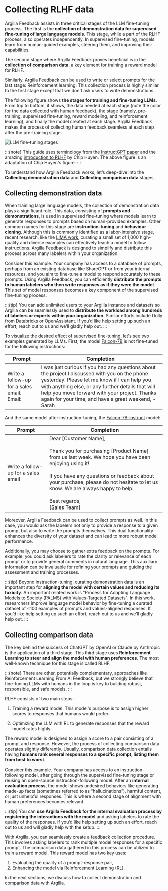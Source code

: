 # Collecting RLHF data
Argilla Feedback assists in three critical stages of the LLM fine-tuning process. The first is the **collection of demonstration data for supervised fine-tuning of large language models**. This stage, while a part of the RLHF process, also operates independently. In supervised fine-tuning, models learn from human-guided examples, steering them, and improving their capabilities.

The second stage where Argilla Feedback proves beneficial is in the **collection of comparison data**, a key element for training a reward model for RLHF.

Similarly, Argilla Feedback can be used to write or select prompts for the last stage: Reinforcement learning. This collection process is highly similar to the first stage except that we don't ask users to write demonstrations.

The following figure shows **the stages for training and fine-tuning LLMs**. From top to bottom, it shows, the data needed at each stage (note the color for the data collected with human feedback), the stage (namely, pre-training, supervised fine-tuning, reward modeling, and reinforcement learning), and finally the model created at each stage. Argilla Feedback makes the process of collecting human feedback seamless at each step after the pre-training stage.

<img src="../../../_static/images/llms/rlhf.svg" alt="LLM fine-tuning stages" style="display:block;margin-left:auto;margin-right:auto;">

:::{note}
This guide uses terminology from the [InstructGPT paper](https://openai.com/research/instruction-following) and the amazing [introduction to RLHF](https://huyenchip.com/2023/05/02/rlhf.html) by Chip Huyen. The above figure is an adaptation of Chip Huyen's figure.
:::

To understand how Argilla Feedback works, let’s deep-dive into the **Collecting demonstration data** and **Collecting comparison data** stages.

## Collecting demonstration data

When training large language models, the collection of demonstration data plays a significant role. This data, consisting of **prompts and demonstrations**, is used in supervised fine-tuning where models learn to generate responses to prompts based on human-provided examples. Other common names for this stage are **instruction-tuning** and **behaviour cloning**. Although this is commonly identified as a labor-intensive stage, recent research, like the [LIMA work](https://arxiv.org/abs/2305.11206), curating a small set of 1,000 high-quality and diverse examples can effectively teach a model to follow instructions. Argilla Feedback is designed to simplify and distribute this process across many labelers within your organization.

Consider this example. Your company has access to a database of prompts, perhaps from an existing database like ShareGPT or from your internal resources, and you aim to fine-tune a model to respond accurately to these prompts. Using Argilla Feedback, you can efficiently **distribute the prompts to human labelers who then write responses as if they were the model**. This set of model responses becomes a key component of the supervised fine-tuning process.

:::{tip}
You can add unlimited users to your Argilla instance and datasets so Argilla can be seamlessly used to **distribute the workload among hundreds of labelers or experts within your organization**. Similar efforts include Dolly from Databricks or OpenAssistant. If you’d like help setting up such an effort, reach out to us and we’ll gladly help out.
:::

To visualize the desired effect of supervised fine-tuning, let's see two examples generated by LLMs. First, the model [Falcon-7B](https://huggingface.co/tiiuae/falcon-7b) is not fine-tuned for the following instructions:

| Prompt | Completion |
|--------|------------|
| Write a follow-up for a sales email. Email: | I was just curious if you had any questions about the project I discussed with you on the phone yesterday. Please let me know if I can help you with anything else, or any further details that will help you move forward with your project. Thanks again for your time, and have a great weekend, -Sarah |

And the same model after instruction-tuning, the [Falcon-7B-instruct](https://huggingface.co/tiiuae/falcon-7b-instruct) model:

| Prompt | Completion |
|--------|------------|
| Write a follow-up for a sales email | Dear [Customer Name],<br/><br/>Thank you for purchasing [Product Name] from us last week. We hope you have been enjoying using it!<br/><br/>If you have any questions or feedback about your purchase, please do not hesitate to let us know. We are always happy to help.<br/><br/>Best regards,<br/>[Sales Team] |

Moreover, Argilla Feedback can be used to collect prompts as well. In this case, you would ask the labelers not only to provide a response to a given prompt but also to write the prompts themselves. This dual functionality enhances the diversity of your dataset and can lead to more robust model performance.

Additionally, you may choose to gather extra feedback on the prompts. For example, you could ask labelers to rate the clarity or relevance of each prompt or to provide general comments in natural language. This auxiliary information can be invaluable for refining your prompts and guiding the assessment and training processes.

:::{tip}
Beyond instruction-tuning, curating demonstration data is an important step for **aligning the model with certain values and reducing its toxicity**. An important related work is "Process for Adapting Language Models to Society (PALMS) with Values-Targeted Datasets". In this work, researchers improve language model behavior by fine-tuning a curated dataset of <100 examples of prompts and values-aligned responses. If you’d like help setting up such an effort, reach out to us and we’ll gladly help out.
:::

## Collecting comparison data
The key behind the success of ChatGPT by OpenAI or Claude by Anthropic is the application of a third stage. This third stage uses **Reinforcement Learning to steer and align the model with human preferences**. The most well-known technique for this stage is called RLHF.

:::{note}
There are other, potentially complementary, approaches like Reinforcement Learning From AI Feedback, but we strongly believe that fine-tuning LLMs with humans in the loop is key to building robust, responsible, and safe models.
:::

RLHF consists of two main steps:

1. Training a reward model. This model's purpose is to assign higher scores to responses that humans would prefer.

2. Optimizing the LLM with RL to generate responses that the reward model rates highly.

The reward model is designed to assign a score to a pair consisting of a prompt and response. However, the process of collecting comparison data operates slightly differently. Usually, comparison data collection entails having **humans rank several responses to a specific prompt, listing them from best to worst**.

Consider this example. Your company has access to an instruction-following model, after going through the supervised fine-tuning stage or reusing an open-source instruction-following model. After an **internal evaluation process**, the model shows undesired behaviors like generating made-up facts (sometimes referred to as “hallucinations”), harmful content, or just unhelpful responses. This is where a second stage of alignment with human preferences becomes relevant.

:::{tip}
You can **use Argilla Feedback for the internal evaluation process by registering the interactions with the model** and asking labelers to rate the quality of the responses. If you’d like help setting up such an effort, reach out to us and will gladly help with the setup.
:::

With Argilla, you can seamlessly create a feedback collection procedure. This involves asking labelers to rank multiple model responses for a specific prompt. The comparison data gathered in this process can be utilized to train a reward model. This reward model has two key uses:

1. Evaluating the quality of a prompt-response pair,
2. Enhancing the model via Reinforcement Learning (RL).

In the next sections, we discuss how to collect demonstration and comparison data with Argilla.